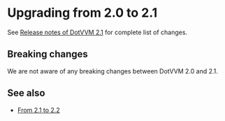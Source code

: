 # Upgrading from 2.0 to 2.1

See [Release notes of DotVVM 2.1](https://github.com/riganti/dotvvm/releases/tag/v2.1.0) for complete list of changes.

## Breaking changes

We are not aware of any breaking changes between DotVVM 2.0 and 2.1.

## See also

* [From 2.1 to 2.2](from-2-1-to-2-2)